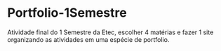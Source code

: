 # Portfolio-1Semestre
Atividade final do 1 Semestre da Etec, escolher 4 matérias e fazer 1 site organizando as atividades em uma espécie de portfolio.
